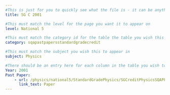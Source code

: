 ```yaml
---
#This is just for you to quickly see what the file is - it can be anything you want
title: SG C 2001

#This must match the level for the page you want it to appear on
level: National 5

#This must match the category id for the table the table you wish this to appear in
category: sqapastpapersstandardgradecredit

#This must match the subject you wish this to appear in
subject: Physics

#There should be an entry here for each column in the table you wish to populate:
Year: 2001
Past Paper:
    - url: /physics/national5/StandardGradePhysics/SGCreditPhysicsSQAPP/SGCreditPhysicsSQApp2001.pdf
      link_text: Paper
---
```


